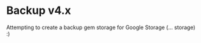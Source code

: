 Backup v4.x
===========

Attempting to create a backup gem storage for Google Storage (... storage) :)